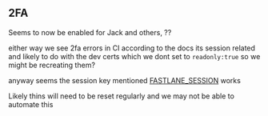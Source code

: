 ## 2FA

Seems to now be enabled for Jack and others, ??

either way we see 2fa errors in CI according to the docs its session related and likely to do with the dev certs which we dont  set to `readonly:true` so we might be recreating them?

anyway seems the session key mentioned [FASTLANE_SESSION](https://docs.fastlane.tools/getting-started/ios/authentication/) works

Likely thins will need to be reset regularly and we may not be able to automate this

<!--stackedit_data:
eyJoaXN0b3J5IjpbMTgwMDQxMDk0M119
-->
